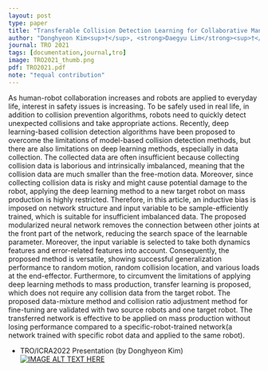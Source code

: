 ```yaml
---
layout: post
type: paper
title: "Transferable Collision Detection Learning for Collaborative Manipulator Using Versatile Modularized Neural Network"
author: "Donghyeon Kim<sup>†</sup>, <strong>Daegyu Lim</strong><sup>†</sup>, Jaeheung Park"
journal: TRO 2021
tags: [documentation,journal,tro]
image: TRO2021_thumb.png
pdf: TRO2021.pdf
note: "†equal contribution"
---
```

As human-robot collaboration increases and robots are applied to everyday life, interest in safety issues is increasing. To be safely used in real life, in addition to collision prevention algorithms, robots need to quickly detect unexpected collisions and take appropriate actions. Recently, deep learning-based collision detection algorithms have been proposed to overcome the limitations of model-based collision detection methods, but there are also limitations on deep learning methods, especially in data collection. The collected data are often insufficient because collecting collision data is laborious and intrinsically imbalanced, meaning that the collision data are much smaller than the free-motion data. Moreover, since collecting collision data is risky and might cause potential damage to the robot, applying the deep learning method to a new target robot on mass production is highly restricted. Therefore, in this article, an inductive bias is imposed on network structure and input variable to be sample-efficiently trained, which is suitable for insufficient imbalanced data. The proposed modularized neural network removes the connection between other joints at the front part of the network, reducing the search space of the learnable parameter. Moreover, the input variable is selected to take both dynamics features and error-related features into account. Consequently, the proposed method is versatile, showing successful generalization performance to random motion, random collision location, and various loads at the end-effector. Furthermore, to circumvent the limitations of applying deep learning methods to mass production, transfer learning is proposed, which does not require any collision data from the target robot. The proposed data-mixture method and collision ratio adjustment method for fine-tuning are validated with two source robots and one target robot. The transferred network is effective to be applied on mass production without losing performance compared to a specific-robot-trained network(a network trained with specific robot data and applied to the same robot).

- TRO/ICRA2022 Presentation (by Donghyeon Kim)
[![IMAGE ALT TEXT HERE](http://img.youtube.com/vi/jgsGvM5dlwI/0.jpg)](http://www.youtube.com/watch?v=jgsGvM5dlwI)
